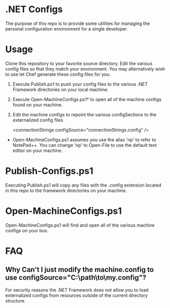 # .NET Configs

The purpose of this repo is to provide some utilities for managing the personal configuration environment for a single developer.


# Usage

Clone this repository to your favorite source directory. Edit the various config files so that they match your environment. You may alternatively wish to use let Chef generate these config files for you. 

1. Execute Publish.ps1 to push your config files to the various .NET Framework directories on your local machine.
2. Execute Open-MachineConfigs.ps1* to open all of the machine configs found on your machine.
3. Edit the machine configs to repoint the various configSections to the externalized config files

     &lt;connectionStrings configSource="connectionStrings.config" />


* Open-MachineConfigs.ps1 assumes you use the alias 'np' to refer to NotePad++. You can change 'np' to Open-File to use the default text editor on your machine.

# Publish-Configs.ps1

Executing Publish.ps1 will copy any files with the .config extension located in this repo to the framework directories on your machine.

# Open-MachineConfigs.ps1

Open-MachineConfigs.ps1 will find and open all of the various machine configs on your box.


# FAQ

## Why Can't I just modify the machine.config to use configSource="C:\path\to\my.config"?

For security reasons the .NET Framework does not allow you to load externalized configs from resources outside of the current directory structure.